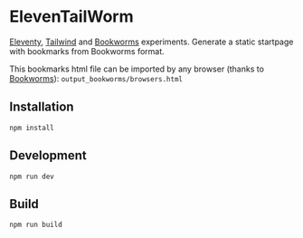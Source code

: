 # ElevenTailWorm

[Eleventy](https://www.11ty.dev/), [Tailwind](https://tailwindcss.com/) and [Bookworms](https://github.com/thearegee/bookworms) experiments. Generate a static startpage with bookmarks from Bookworms format.

This bookmarks html file can be imported by any browser (thanks to [Bookworms](https://github.com/thearegee/bookworms)):
```output_bookworms/browsers.html```

## Installation

```npm install```

## Development

```npm run dev```

## Build

```npm run build```
